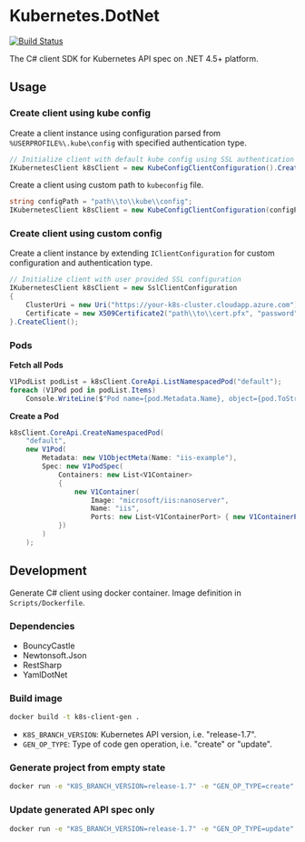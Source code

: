 # Kubernetes.DotNet
[![Build Status](https://travis-ci.org/masroorhasan/Kubernetes.DotNet.svg?branch=master)](https://travis-ci.org/masroorhasan/Kubernetes.DotNet)


The C# client SDK for Kubernetes API spec on .NET 4.5+ platform.

## Usage

### Create client using kube config
Create a client instance using configuration parsed from `%USERPROFILE%\.kube\config` with specified authentication type.
```csharp
// Initialize client with default kube config using SSL authentication
IKubernetesClient k8sClient = new KubeConfigClientConfiguration().CreateClient(AuthType.SSLAuth);
```

Create a client using custom path to `kubeconfig` file.
```csharp
string configPath = "path\\to\\kube\\config";
IKubernetesClient k8sClient = new KubeConfigClientConfiguration(configPath).CreateClient(AuthType.SSLAuth);
``` 

### Create client using custom config
Create a client instance by extending `IClientConfiguration` for custom configuration and authentication type.
```csharp
// Initialize client with user provided SSL configuration
IKubernetesClient k8sClient = new SslClientConfiguration
{
    ClusterUri = new Uri("https://your-k8s-cluster.cloudapp.azure.com"),
    Certificate = new X509Certificate2("path\\to\\cert.pfx", "password")
}.CreateClient();
```


### Pods

**Fetch all Pods** 

```csharp
V1PodList podList = k8sClient.CoreApi.ListNamespacedPod("default");
foreach (V1Pod pod in podList.Items)
    Console.WriteLine($"Pod name={pod.Metadata.Name}, object={pod.ToString()}");
```

**Create a Pod** 

```csharp
k8sClient.CoreApi.CreateNamespacedPod(
    "default",
    new V1Pod(
        Metadata: new V1ObjectMeta(Name: "iis-example"),
        Spec: new V1PodSpec(
            Containers: new List<V1Container>
            {
                new V1Container(
                    Image: "microsoft/iis:nanoserver", 
                    Name: "iis", 
                    Ports: new List<V1ContainerPort> { new V1ContainerPort(ContainerPort: 80) })
            })
        )
    );
```

## Development

Generate C# client using docker container. Image definition in `Scripts/Dockerfile`.

### Dependencies
* BouncyCastle
* Newtonsoft.Json
* RestSharp
* YamlDotNet

### Build image
```sh
docker build -t k8s-client-gen .
```

* `K8S_BRANCH_VERSION`: Kubernetes API version, i.e. "release-1.7".
* `GEN_OP_TYPE`: Type of code gen operation, i.e. "create" or "update".

### Generate project from empty state
```sh
docker run -e "K8S_BRANCH_VERSION=release-1.7" -e "GEN_OP_TYPE=create" -v /path/to/code/root/:/usr/src/app/gen/ k8s-client-gen
```

### Update generated API spec only
```sh
docker run -e "K8S_BRANCH_VERSION=release-1.7" -e "GEN_OP_TYPE=update" -v /path/to/code/root/:/usr/src/app/gen/ k8s-client-gen
```
